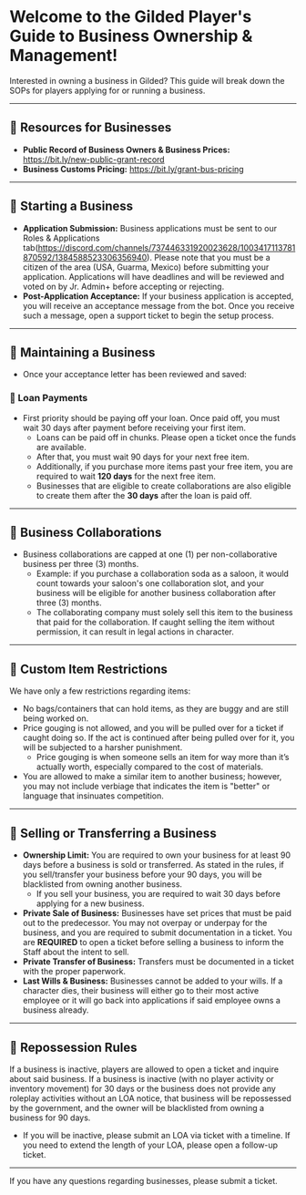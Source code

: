 # Welcome to the Gilded Player's Guide to Business Ownership & Management!

Interested in owning a business in Gilded? This guide will break down the SOPs for players applying for or running a business.

---

## 🔹 Resources for Businesses

- **Public Record of Business Owners & Business Prices:** https://bit.ly/new-public-grant-record
- **Business Customs Pricing:** https://bit.ly/grant-bus-pricing

---

## 🔹 Starting a Business

- **Application Submission:** Business applications must be sent to our Roles & Applications tab(https://discord.com/channels/737446331920023628/1003417113781870592/1384588523306356940). Please note that you must be a citizen of the area (USA, Guarma, Mexico) before submitting your application. Applications will have deadlines and will be reviewed and voted on by Jr. Admin+ before accepting or rejecting.
- **Post-Application Acceptance:** If your business application is accepted, you will receive an acceptance message from the bot. Once you receive such a message, open a support ticket to begin the setup process.

---

## 🔹 Maintaining a Business

- Once your acceptance letter has been reviewed and saved:

### 🔹 Loan Payments
- First priority should be paying off your loan. Once paid off, you must wait 30 days after payment before receiving your first item.
    - Loans can be paid off in chunks. Please open a ticket once the funds are available.
    - After that, you must wait 90 days for your next free item.
    - Additionally, if you purchase more items past your free item, you are required to wait **120 days** for the next free item.
    - Businesses that are eligible to create collaborations are also eligible to create them after the  **30 days** after the loan is paid off.
---

## 🔹 Business Collaborations

- Business collaborations are capped at one (1) per non-collaborative business per three (3) months.
    - Example: if you purchase a collaboration soda as a saloon, it would count towards your saloon's one collaboration slot, and your business will be eligible for another business collaboration after three (3) months.
    - The collaborating company must solely sell this item to the business that paid for the collaboration. If caught selling the item without permission, it can result in legal actions in character.

---

## 🔹 Custom Item Restrictions

We have only a few restrictions regarding items:
- No bags/containers that can hold items, as they are buggy and are still being worked on.
- Price gouging is not allowed, and you will be pulled over for a ticket if caught doing so. If the act is continued after being pulled over for it, you will be subjected to a harsher punishment.
    - Price gouging is when someone sells an item for way more than it’s actually worth, especially compared to the cost of materials.
- You are allowed to make a similar item to another business; however, you may not include verbiage that indicates the item is "better" or language that insinuates competition.

---

## 🔹 Selling or Transferring a Business

- **Ownership Limit:** You are required to own your business for at least 90 days before a business is sold or transferred. As stated in the rules, if you sell/transfer your business before your 90 days, you will be blacklisted from owning another business.
    - If you sell your business, you are required to wait 30 days before applying for a new business.
- **Private Sale of Business:** Businesses have set prices that must be paid out to the predecessor. You may not overpay or underpay for the business, and you are required to submit documentation in a ticket. You are **REQUIRED** to open a ticket before selling a business to inform the Staff about the intent to sell.
- **Private Transfer of Business:** Transfers must be documented in a ticket with the proper paperwork.
- **Last Wills & Business:** Businesses cannot be added to your wills. If a character dies, their business will either go to their most active employee or it will go back into applications if said employee owns a business already.

---

## 🔹 Repossession Rules

If a business is inactive, players are allowed to open a ticket and inquire about said business. If a business is inactive (with no player activity or inventory movement) for 30 days or the business does not provide any roleplay activities without an LOA notice, that business will be repossessed by the government, and the owner will be blacklisted from owning a business for 90 days.

- If you will be inactive, please submit an LOA via ticket with a timeline. If you need to extend the length of your LOA, please open a follow-up ticket.

---

If you have any questions regarding businesses, please submit a ticket.
